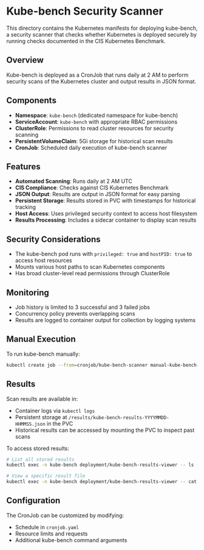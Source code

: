 # Kube-bench Security Scanner

This directory contains the Kubernetes manifests for deploying kube-bench, a security scanner that checks whether Kubernetes is deployed securely by running checks documented in the CIS Kubernetes Benchmark.

## Overview

Kube-bench is deployed as a CronJob that runs daily at 2 AM to perform security scans of the Kubernetes cluster and output results in JSON format.

## Components

- **Namespace**: `kube-bench` (dedicated namespace for kube-bench)
- **ServiceAccount**: `kube-bench` with appropriate RBAC permissions
- **ClusterRole**: Permissions to read cluster resources for security scanning
- **PersistentVolumeClaim**: 5Gi storage for historical scan results
- **CronJob**: Scheduled daily execution of kube-bench scanner

## Features

- **Automated Scanning**: Runs daily at 2 AM UTC
- **CIS Compliance**: Checks against CIS Kubernetes Benchmark
- **JSON Output**: Results are output in JSON format for easy parsing
- **Persistent Storage**: Results stored in PVC with timestamps for historical tracking
- **Host Access**: Uses privileged security context to access host filesystem
- **Results Processing**: Includes a sidecar container to display scan results

## Security Considerations

- The kube-bench pod runs with `privileged: true` and `hostPID: true` to access host resources
- Mounts various host paths to scan Kubernetes components
- Has broad cluster-level read permissions through ClusterRole

## Monitoring

- Job history is limited to 3 successful and 3 failed jobs
- Concurrency policy prevents overlapping scans
- Results are logged to container output for collection by logging systems

## Manual Execution

To run kube-bench manually:

```bash
kubectl create job --from=cronjob/kube-bench-scanner manual-kube-bench-scan -n kube-bench
```

## Results

Scan results are available in:
- Container logs via `kubectl logs`
- Persistent storage at `/results/kube-bench-results-YYYYMMDD-HHMMSS.json` in the PVC
- Historical results can be accessed by mounting the PVC to inspect past scans

To access stored results:
```bash
# List all stored results
kubectl exec -n kube-bench deployment/kube-bench-results-viewer -- ls -la /results/

# View a specific result file
kubectl exec -n kube-bench deployment/kube-bench-results-viewer -- cat /results/kube-bench-results-YYYYMMDD-HHMMSS.json
```

## Configuration

The CronJob can be customized by modifying:
- Schedule in `cronjob.yaml`
- Resource limits and requests
- Additional kube-bench command arguments
